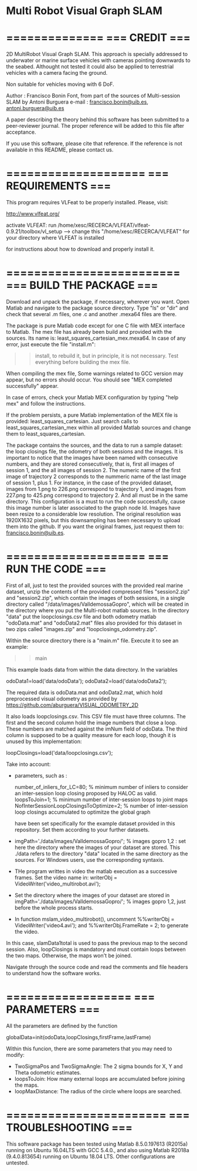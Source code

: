 # Multi Robot Visual Graph SLAM
==============
=== CREDIT ===
==============

2D MultiRobot Visual Graph SLAM. This approach is specially addressed to underwater or marine surface vehicles with cameras pointing downwards to the seabed. Althought not tested it could also be applied to terrestrial vehicles with a camera facing the ground. 

Non suitable for vehicles moving with 6 DoF.  

Author : Francisco Bonin Font, from part of the sources of Multi-session SLAM by Antoni Burguera
e-mail : francisco.bonin@uib.es, antoni.burguera@uib.es

A paper describing the theory behind this software has been submitted to a peer-reviewer journal. The proper reference will be added to this file after acceptance.

If you use this software, please cite that reference. If the reference is not available in this README, please contact us.

====================
=== REQUIREMENTS ===
====================

This program requires VLFeat to be properly installed. Please, visit:

http://www.vlfeat.org/

activate VLFEAT: run /home/xesc/RECERCA/VLFEAT/vlfeat-0.9.21/toolbox/vl_setup --> change this "/home/xesc/RECERCA/VLFEAT" for your directory where VLFEAT is installed

for instructions about how to download and properly install it.

=========================
=== BUILD THE PACKAGE ===
=========================

Download and unpack the package, if necessary, wherever you want. Open Matlab and navigate to the package source directory. Type "ls" or "dir" and check that several .m files, one .c and another .mexa64 files are there. 

The package is pure Matlab code except for one C file with MEX interface to Matlab. The mex file has already been build and provided with the sources. Its name is: least_squares_cartesian_mex.mexa64. In case of any error, just execute the file "install.m":

>> install, to rebuild it, but in principle, it is not necessary. Test everything before building the mex file.  

When compiling the mex file, Some warnings related to GCC version may appear, but no errors should occur. You should see "MEX completed successfully" appear.

In case of errors, check your Matlab MEX configuration by typing "help mex" and follow the instructions.

If the problem persists, a pure Matlab implementation of the MEX file is provided: least_squares_cartesian. Just search calls to least_squares_cartesian_mex within all provided Matlab sources and change them to least_squares_cartesian.

The package contains the sources, and the data to run a sample dataset: the loop closings file, the odometry of both sessions and the images. 
It is important to notice that the images have been named with consecutive numbers, and they are stored consecutively, that is, first all images of session 1, and the all images of session 2. The numeric name of the first image of trajectory 2 corresponds to the nummeric name of the last image of session 1, plus 1. For instance, in the case of the provided dataset, images from 1.png to 226.png correspond to trajectory 1, and images from 227.png to 425.png correspond to trajectory 2. And all must be in the same directory. This configuration is a must to run the code successfully, cause this image number is later associated to the graph node Id. 
Images have been resize to a considerable low resolution. The original resolution was 1920X1632 pixels, but this downsampling has been necessary to upload them into the github. If you want the original frames, just request them to: francisco.bonin@uib.es. 


====================
=== RUN THE CODE ===
====================

First of all, just to test the provided sources with the provided real marine dataset, unzip the contents of the provided compressed files "session2.zip" and "session2.zip", which contain the images of both sessions, in a single directory called "/data/images/ValldemossaGopro", which will be created in the directory where you put the Multi-robot matlab sources. In the directory "data" put the loopclosings.csv file and both odometry matlab  "odoData.mat" and "odoData2.mat" files also provided for this dataset in two zips called "images.zip" and "loopclosings_odometry.zip".

Within the source directory there is a "main.m" file. Execute it to see an example:

>> main

This example loads data from within the data directory. In the variables 

odoData1=load('data/odoData');
odoData2=load('data/odoData2');

The required data is odoData.mat and odoData2.mat, which hold preprocessed visual odometry as provided by https://github.com/aburguera/VISUAL_ODOMETRY_2D

It also loads loopclosings.csv. This CSV file must have three columns. The first and the second column hold the image numbers that close a loop. These numbers are matched against the imNum field of odoData. The third column is supposed to be a quality measure for each loop, though it is unused by this implementation:

loopClosings=load('data/loopclosings.csv'); 


Take into account: 
- parameters, such as :


	number_of_inliers_for_LC=80; % minimum number of inliers to consider an inter-session loop closing proposed by HALOC as valid. 
	loopsToJoin=1; %  minimum number of inter-session loops to joint maps 
	NofInterSessionLoopClosingsToOptimize=2; % number of inter-session loop closings accumulated to optimitze the global graph 

	have been set specifically for the example dataset provided in this repository. Set them according to your further datasets.


- imgPath='./data/images/ValldemossaGopro/'; % images gopro 1,2	: set here the directory where the images of your dataset are stored. This ./data refers to the directory "data" located in the same directory as the sources. For Windows users, use the corresponding syntaxis. 

- THe program writtes in video the matlab execution as a successive frames. Set the video name in: 
	writerObj = VideoWriter('video_multirobot.avi');

- Set the directory where the images of your dataset are stored in 
	imgPath='./data/images/ValldemossaGopro/'; % images gopro 1,2, just before the whole process starts. 

- In function mslam_video_multirobot(), uncomment %%writerObj = VideoWriter('video4.avi'); and %%writerObj.FrameRate = 2; to generate the video.


In this case, slamData1total is used to pass the previous map to the second session. Also, loopClosings is mandatory and must contain loops between the two maps. Otherwise, the maps won't be joined.

Navigate through the source code and read the comments and file headers to understand how the software works.

==================
=== PARAMETERS ===
==================

All the parameters are defined by the function

globalData=init(odoData,loopClosings,firstFrame,lastFrame)

Within this funcion, there are some parameters that you may need to modify:

* TwoSigmaPos and TwoSigmaAngle: The 2 sigma bounds for X, Y and Theta odometric estimates.
* loopsToJoin: How many external loops are accumulated before joining the maps.
* loopMaxDistance: The radius of the circle where loops are searched.

=======================
=== TROUBLESHOOTING ===
=======================

This software package has been tested using Matlab 8.5.0.197613 (R2015a) running on Ubuntu 16.04LTS with GCC 5.4.0., and also using Matlab R2018a (9.4.0.813654) running on Ubuntu 18.04 LTS.  Other configurations are untested.

